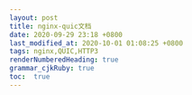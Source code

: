 ```yaml
---
layout: post
title: nginx-quic文档
date: 2020-09-29 23:18 +0800
last_modified_at: 2020-10-01 01:08:25 +0800
tags: nginx,QUIC,HTTP3
renderNumberedHeading: true
grammar_cjkRuby: true
toc:  true
---
```


